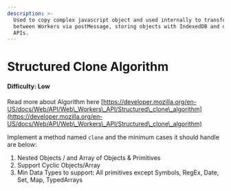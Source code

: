 ```yaml
---
description: >-
  Used to copy complex javascript object and used internally to transfer data
  between Workers via postMessage, storing objects with IndexedDB and other
  APIs.
---
```


# Structured Clone Algorithm

#### Difficulty: Low

Read more about Algorithm here [https://developer.mozilla.org/en-US/docs/Web/API/Web\_Workers\_API/Structured\_clone\_algorithm](https://developer.mozilla.org/en-US/docs/Web/API/Web\_Workers\_API/Structured\_clone\_algorithm)



Implement a method named `clone` and the minimum cases it should handle are below:

1. Nested Objects / and Array of Objects & Primitives
2. Support Cyclic Objects/Array
3. Min Data Types to support: All primitives except Symbols, RegEx, Date, Set, Map, TypedArrays

